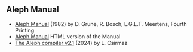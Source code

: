 ## Aleph Manual

* [Aleph Manual](manual.pdf) (1982) by D. Grune, R. Bosch, L.G.L.T. Meertens, Fourth Printing
* [Aleph Manual](manual.html) HTML version of the Manual
* [The Aleph compiler v2.1](alephcomp.pdf) (2024) by L. Csirmaz
